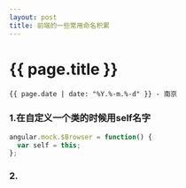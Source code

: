 ```yaml
---
layout: post
title: 前端的一些常用命名积累
---
```


{{ page.title }}
================

`{{ page.date | date: "%Y.%-m.%-d" }} - 南京`

### 1.在自定义一个类的时候用self名字

```javascript
angular.mock.$Browser = function() {
  var self = this;
};
```
### 2.